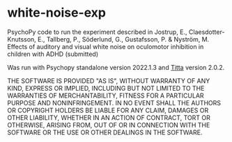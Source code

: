 # white-noise-exp
PsychoPy code to run the experiment described in  Jostrup, E., Claesdotter-Knutsson, E., Tallberg, P., Söderlund, G., Gustafsson, P. &  Nyström, M.  Effects of auditory and visual white noise on oculomotor inhibition in children with ADHD (submitted)

Was run with Psychopy standalone version 2022.1.3 and [Titta](https://github.com/marcus-nystrom/Titta) version 2.0.2.

THE SOFTWARE IS PROVIDED "AS IS", WITHOUT WARRANTY OF ANY KIND, EXPRESS OR
IMPLIED, INCLUDING BUT NOT LIMITED TO THE WARRANTIES OF MERCHANTABILITY,
FITNESS FOR A PARTICULAR PURPOSE AND NONINFRINGEMENT. IN NO EVENT SHALL THE
AUTHORS OR COPYRIGHT HOLDERS BE LIABLE FOR ANY CLAIM, DAMAGES OR OTHER
LIABILITY, WHETHER IN AN ACTION OF CONTRACT, TORT OR OTHERWISE, ARISING FROM,
OUT OF OR IN CONNECTION WITH THE SOFTWARE OR THE USE OR OTHER DEALINGS IN THE
SOFTWARE.
